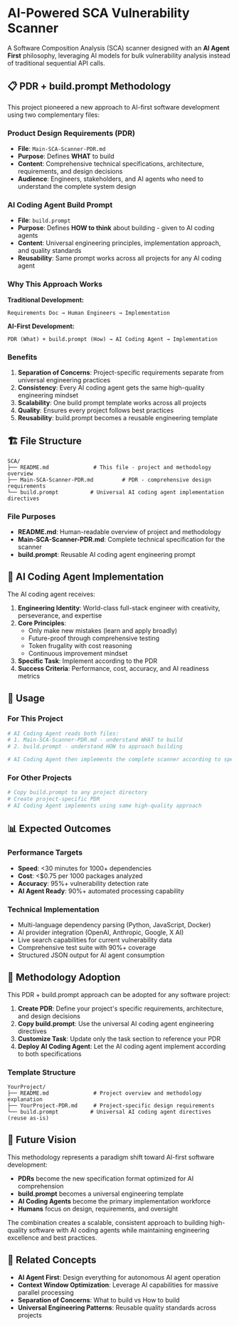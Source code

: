 # AI-Powered SCA Vulnerability Scanner

A Software Composition Analysis (SCA) scanner designed with an **AI Agent First** philosophy, leveraging AI models for bulk vulnerability analysis instead of traditional sequential API calls.

## 📋 PDR + build.prompt Methodology

This project pioneered a new approach to AI-first software development using two complementary files:

### Product Design Requirements (PDR)
- **File**: `Main-SCA-Scanner-PDR.md`
- **Purpose**: Defines **WHAT** to build
- **Content**: Comprehensive technical specifications, architecture, requirements, and design decisions
- **Audience**: Engineers, stakeholders, and AI agents who need to understand the complete system design

### AI Coding Agent Build Prompt
- **File**: `build.prompt`
- **Purpose**: Defines **HOW to think** about building - given to AI coding agents
- **Content**: Universal engineering principles, implementation approach, and quality standards
- **Reusability**: Same prompt works across all projects for any AI coding agent

### Why This Approach Works

**Traditional Development:**
```
Requirements Doc → Human Engineers → Implementation
```

**AI-First Development:**
```
PDR (What) + build.prompt (How) → AI Coding Agent → Implementation
```

### Benefits

1. **Separation of Concerns**: Project-specific requirements separate from universal engineering practices
2. **Consistency**: Every AI coding agent gets the same high-quality engineering mindset
3. **Scalability**: One build prompt template works across all projects
4. **Quality**: Ensures every project follows best practices
5. **Reusability**: build.prompt becomes a reusable engineering template

## 🏗️ File Structure

```
SCA/
├── README.md              # This file - project and methodology overview
├── Main-SCA-Scanner-PDR.md         # PDR - comprehensive design requirements
└── build.prompt          # Universal AI coding agent implementation directives
```

### File Purposes

- **README.md**: Human-readable overview of project and methodology
- **Main-SCA-Scanner-PDR.md**: Complete technical specification for the scanner
- **build.prompt**: Reusable AI coding agent engineering prompt

## 🤖 AI Coding Agent Implementation

The AI coding agent receives:

1. **Engineering Identity**: World-class full-stack engineer with creativity, perseverance, and expertise
2. **Core Principles**: 
   - Only make new mistakes (learn and apply broadly)
   - Future-proof through comprehensive testing
   - Token frugality with cost reasoning
   - Continuous improvement mindset
3. **Specific Task**: Implement according to the PDR
4. **Success Criteria**: Performance, cost, accuracy, and AI readiness metrics

## 🔧 Usage

### For This Project
```bash
# AI Coding Agent reads both files:
# 1. Main-SCA-Scanner-PDR.md - understand WHAT to build
# 2. build.prompt - understand HOW to approach building

# AI Coding Agent then implements the complete scanner according to specifications
```

### For Other Projects
```bash
# Copy build.prompt to any project directory
# Create project-specific PDR
# AI Coding Agent implements using same high-quality approach
```

## 📊 Expected Outcomes

### Performance Targets
- **Speed**: <30 minutes for 1000+ dependencies
- **Cost**: <$0.75 per 1000 packages analyzed
- **Accuracy**: 95%+ vulnerability detection rate
- **AI Agent Ready**: 90%+ automated processing capability

### Technical Implementation
- Multi-language dependency parsing (Python, JavaScript, Docker)
- AI provider integration (OpenAI, Anthropic, Google, X AI)
- Live search capabilities for current vulnerability data
- Comprehensive test suite with 90%+ coverage
- Structured JSON output for AI agent consumption

## 🌟 Methodology Adoption

This PDR + build.prompt approach can be adopted for any software project:

1. **Create PDR**: Define your project's specific requirements, architecture, and design decisions
2. **Copy build.prompt**: Use the universal AI coding agent engineering directives
3. **Customize Task**: Update only the task section to reference your PDR
4. **Deploy AI Coding Agent**: Let the AI coding agent implement according to both specifications

### Template Structure
```
YourProject/
├── README.md              # Project overview and methodology explanation
├── YourProject-PDR.md     # Project-specific design requirements
└── build.prompt          # Universal AI coding agent directives (reuse as-is)
```

## 🚀 Future Vision

This methodology represents a paradigm shift toward AI-first software development:

- **PDRs** become the new specification format optimized for AI comprehension
- **build.prompt** becomes a universal engineering template
- **AI Coding Agents** become the primary implementation workforce
- **Humans** focus on design, requirements, and oversight

The combination creates a scalable, consistent approach to building high-quality software with AI coding agents while maintaining engineering excellence and best practices.

## 📖 Related Concepts

- **AI Agent First**: Design everything for autonomous AI agent operation
- **Context Window Optimization**: Leverage AI capabilities for massive parallel processing
- **Separation of Concerns**: What to build vs How to build
- **Universal Engineering Patterns**: Reusable quality standards across projects